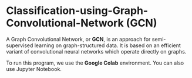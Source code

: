 # Classification-using-Graph-Convolutional-Network (GCN)
A Graph Convolutional Network, or **GCN**, is an approach for semi-supervised learning on graph-structured data. It is based on an efficient variant of convolutional neural networks which operate directly on graphs.

To run this program, we use the **Google Colab** environment. You can also use Jupyter Notebook.
